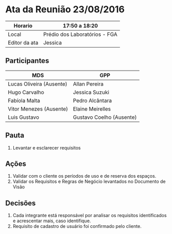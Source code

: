 # Ata da Reunião 23/08/2016


Horario | 17:50 a 18:20 |
---------|-----------------|
Local   | Prédio dos Laboratórios - FGA |
Editor da ata | Jessica |

## Participantes

MDS | GPP   |
---------|-----------------|
Lucas Oliveira (Ausente)|Allan Pereira |
Hugo Carvalho |Jessica Suzuki |
Fabíola Malta |Pedro Alcântara |
Vitor Menezes (Ausente)|Elaine Meirelles  |
Luis Gustavo |Gustavo Coelho (Ausente)|

## Pauta

1. Levantar e esclarecer requisitos

## Ações

1. Validar com o cliente os períodos de uso e de reserva dos espaços.
1. Validar os Requisitos e Regras de Negócio levantados no Documento de Visão

## Decisões

1. Cada integrante está responsável por analisar os requisitos identificados e acrescentar mais, caso identifique.
1. Requisito de cadastro de usuário foi confirmado pelo cliente. 

